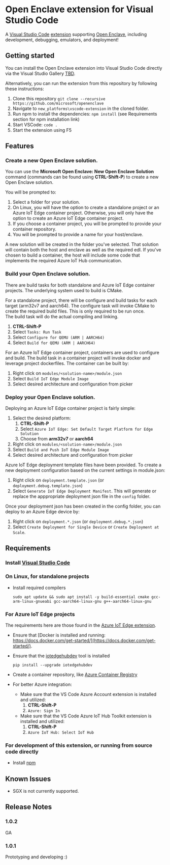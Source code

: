# Open Enclave extension for Visual Studio Code

A [Visual Studio Code](https://code.visualstudio.com/) [extension](https://marketplace.visualstudio.com/VSCode) supporting [Open Enclave](https://github.com/Microsoft/openenclave), including development, debugging, emulators, and deployment!

## Getting started

You can install the Open Enclave extension into Visual Studio Code directly via the Visual Studio Gallery [TBD](TBD).

Alternatively, you can run the extension from this repository by following these instructions:

1. Clone this repository `git clone --recursive https://github.com/microsoft/openenclave`
2. Navigate to `new_platforms\vscode-extension` in the cloned folder.
3. Run npm to install the dependencies: `npm install` (see Requirements section for npm installation link)
4. Start VSCode: `code .`
5. Start the extension using F5

## Features

### Create a new Open Enclave solution.

You can use the **Microsoft Open Enclave: New Open Enclave Solution** command (commands can be found using **CTRL-Shift-P**) 
to create a new Open Enclave solution.  

You will be prompted to:

1. Select a folder for your solution.  
1. On Linux, you will have the option to create a standalone project or an Azure IoT Edge container 
    project.  Otherwise, you will only have the option to create an Azure IoT Edge container project.
1. If you choose a container project, you will be prompted to provide your container repository.
1. You will be prompted to provide a name for your host/enclave.

A new solution will be created in the folder you've selected.  That solution will contain both the host
and enclave as well as the required edl.  If you've chosen to build a container, the host will include
some code that implements the required Azure IoT Hub communication.

### Build your Open Enclave solution.

There are build tasks for both standalone and Azure IoT Edge container projects.  The underlying system used 
to build is CMake.  

For a standalone project, there will be configure and build tasks for each target (arm32v7 and aarch64).  The 
configure task will invoke CMake to create the required build files.  This is only required to be run once.  
The build task will do the actual compiling and linking.

1. **CTRL-Shift-P**
1. Select `Tasks: Run Task`
1. Select `Configure for QEMU (ARM | AARCH64)`
1. Select `Build for QEMU (ARM | AARCH64)`

For an Azure IoT Edge container project, containers are used to configure and build.  The build task in a
container project will invoke docker and leverage project dockerfiles.  The container can be built by:

1. Right click on `modules/<solution-name>/module.json`
1. Select `Build IoT Edge Module Image`
1. Select desired architecture and configuration from picker

### Deploy your Open Enclave solution.

Deploying an Azure IoT Edge container project is fairly simple:

1. Select the desired platform:
    1. **CTRL-Shift-P**
    1. Select `Azure IoT Edge: Set Default Target Platform for Edge Solution`
    1. Choose from **arm32v7** or **aarch64**
1. Right click on `modules/<solution-name>/module.json`
1. Select `Build and Push IoT Edge Module Image`
1. Select desired architecture and configuration from picker

Azure IoT Edge deployment template files have been provided.  To create
a new deployment configuration based on the current settings in module.json:

1. Right click on `deployment.template.json` (or `deployment.debug.template.json`)
1. Select `Generate IoT Edge Deployment Manifest`.  This will generate or replace the apppropriate deployment json file in the `config` folder.

Once your deployment json has been created in the config folder, you can deploy
to an Azure Edge device by:

1. Right click on `deployment.*.json` (or `deployment.debug.*.json`)
1. Select `Create Deployment for Single Device` or `Create Deployment at Scale`.

## Requirements

### Install [Visual Studio Code](https://code.visualstudio.com/)

### On Linux, for standalone projects

* Install required compilers

      sudo apt update && sudo apt install -y build-essential cmake gcc-arm-linux-gnueabi gcc-aarch64-linux-gnu g++-aarch64-linux-gnu

### For Azure IoT Edge projects

The requirements here are those found in the [Azure IoT Edge extension](https://marketplace.visualstudio.com/items?itemName=vsciot-vscode.azure-iot-edge).
* Ensure that [Docker is installed and running: https://docs.docker.com/get-started/](https://docs.docker.com/get-started/).
* Ensure that the [iotedgehubdev](https://pypi.org/project/iotedgehubdev/) tool is installed

      pip install --upgrade iotedgehubdev

* Create a container repository, like [Azure Container Registry](https://azure.microsoft.com/en-us/services/container-registry/)
* For better Azure integration:
    * Make sure that the VS Code Azure Account extension is installed and utilized:
        1. **CTRL-Shift-P**
        1. `Azure: Sign In`
    * Make sure that the VS Code Azure IoT Hub Toolkit extension is installed and utilized:
        1. **CTRL-Shift-P**
        1. `Azure IoT Hub: Select IoT Hub`

### For development of this extension, or running from source code directly

* Install [npm](https://www.npmjs.com/get-npm)

## Known Issues

* SGX is not currently supported.

## Release Notes

### 1.0.2

GA

### 1.0.1

Prototyping and developing :)

